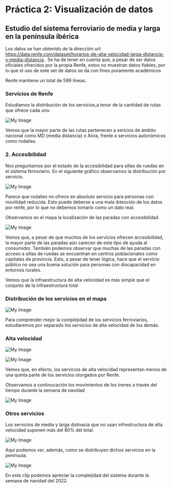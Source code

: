 # Práctica 2: Visualización de datos

## Estudio del sistema ferroviario de media y larga en la península ibérica

Los datos se han obtenido de la dirección url: https://data.renfe.com/dataset/horarios-de-alta-velocidad-larga-distancia-y-media-distancia .
Se ha de tener en cuenta que, a pesar de ser datos oficiales ofrecidos por la propia Renfe, estos no muestran datos fiables, por lo que el uso de este set de datos se da con fines puramente académicos

Renfe mantiene un total de 599 líneas.

### Servicios de Renfe 

Estudiamos la distribución de los servicios,a tenor de la cantidad de rutas que ofrece cada uno.

![My Image](output_9_0.png)

Vemos que la mayor parte de las rutas pertenecen a sericios de ámbito nacional como MD (media distancia) o Alvia, frente a servicios autonómicos como rodalies.

### 2. Accesibilidad 

Nos preguntamos por el estado de la accesibilidad para sillas de ruedas en el sistema ferroviario. En el siguiente gráfico observamos la distribución por servicio.

![My Image](output_14_1.png)

Parece que rodalies no ofrece en absoluto servicio para personas con movilidad reducida. Esto puede deberse a una mala ibtención de los datos por renfe, por lo que no debemos tomarlo como un dato real.

Observamos en el mapa la localización de las paradas con accesibilidad.

![My Image](accesibilidad.png)

Vemos que, a pesar de que muchos de los servicios ofrecen accesibilidad, la mayor parte de las paradas aún carecen de este tipo de ayuda al consumidor. También podemos observar que muchas de las paradas con acceso a sillas de ruedas se encuentran en centros poblacionales como capitales de provincia. Esto, a pesar de tener lógica, hace que el servicio público no sea una buena solución para personas con discapacidad en entornos rurales.

Vemos que la infraestructura de alta velocidad es más simple que el conjunto de la infraestructura total

### Distribución de los servicios en el mapa

![My Image](distribucion_servicios.png)

Para comprender mejor la complejidad de los servicios ferroviarios, estudiaremos por separado los servicios de alta velocidad de los demás.

### Alta velocidad

![My Image](alta_velocidad.png)

![My Image](output_31_0.png)

Vemos que, en efecto, los servicios de alta velocidad representan menos de una quinta parte de los servicios otorgados por Renfe.

Observamos a continucación los movimientos de los trenes a través del tiempo durante la semana de navidad

![My Image](alta_velocidad.gif)

### Otros servicios

Los servicios de media y larga distnacia que no usan infrestructura de alta velocidad suponen más del 80% del total.

![My Image](media_distancia.png)

Aquí podemos ver, además, como se distribuyen dichos servicios en la península.

![My Image](otros_servicios.gif)

En este clip podemos apreciar la complejidad del sistema durante la semana de navidad del 2022.
